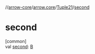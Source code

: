 //[arrow-core](../../../index.md)/[arrow.core](../index.md)/[Tuple21](index.md)/[second](second.md)

# second

[common]\
val [second](second.md): [B](index.md)
